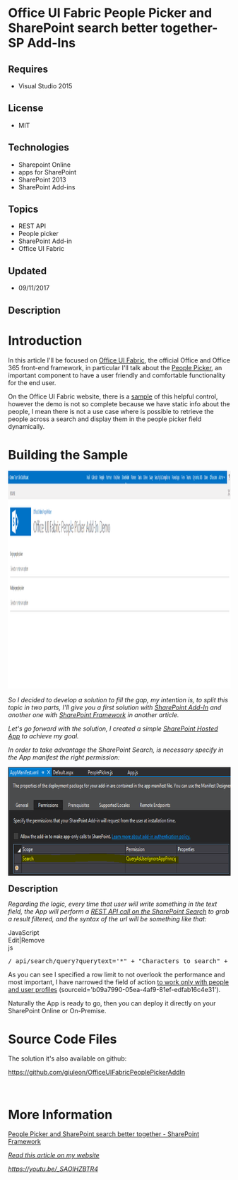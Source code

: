 # Office UI Fabric People Picker and SharePoint search better together-SP Add-Ins
## Requires
- Visual Studio 2015
## License
- MIT
## Technologies
- Sharepoint Online
- apps for SharePoint
- SharePoint 2013
- SharePoint Add-ins
## Topics
- REST API
- People picker
- SharePoint Add-in
- Office UI Fabric
## Updated
- 09/11/2017
## Description

<h1>Introduction</h1>
<p>In this article I'll be focused on&nbsp;<a href="https://dev.office.com/fabric" target="_blank">Office UI Fabric</a>, the official Office and Office 365 front-end framework, in particular I'll talk about the&nbsp;<a href="https://dev.office.com/fabric#/components/peoplepicker" target="_blank">People
 Picker</a>, an important component to have a user friendly and comfortable functionality for the end user.</p>
<p>On the Office UI Fabric website, there is a&nbsp;<a href="https://dev.office.com/fabric#/components/peoplepicker" target="_blank">sample</a>&nbsp;of this helpful control, however the demo is not so complete because we have static info about the people, I
 mean there is not a use case where is possible to retrieve the people across a search and display them in the people picker field dynamically.</p>
<h1><span>Building the Sample</span></h1>
<p><img id="170809" src="170809-officeuifabricpeoplepickeradd-in.gif" alt="" width="1909" height="493"></p>
<p><em><span>So I decided to develop a solution to fill the gap, my intention is, to split this topic in two parts, I'll give you a first solution with&nbsp;</span><a href="https://msdn.microsoft.com/en-us/library/office/fp179930.aspx?f=255&MSPPError=-2147217396" target="_blank">SharePoint
 Add-In</a><span>&nbsp;and another one with&nbsp;</span><a href="https://dev.office.com/sharepoint/docs/spfx/sharepoint-framework-overview" target="_blank">SharePoint Framework</a><span>&nbsp;in another article.</span></em></p>
<p><em><span><span>Let's go forward with the solution, I created a simple&nbsp;</span><a href="https://msdn.microsoft.com/en-us/library/office/fp142379.aspx?f=255&MSPPError=-2147217396" target="_blank">SharePoint Hosted App</a><span>&nbsp;to achieve my goal.</span></span></em></p>
<p><em><span><span><span>In order to take advantage the SharePoint Search, is&nbsp;necessary specify in the App manifest the right permission:</span></span></span></em></p>
<p><em><span><span><span><img id="170810" src="170810-officeuifabricpeoplepickeradd-inappmanifest.png" alt="" width="708" height="246"><br>
</span></span></span></em></p>
<p><span style="font-size:20px; font-weight:bold">Description</span></p>
<p><em>Regarding the logic, every time that user will write&nbsp;something in the text field, the App will perform a&nbsp;<a href="https://msdn.microsoft.com/en-us/library/office/jj163876.aspx" target="_blank">REST API call on the SharePoint Search</a>&nbsp;to
 grab a result filtered, and the syntax of the url will be something like that:</em></p>
<div class="scriptcode">
<div class="pluginEditHolder" pluginCommand="mceScriptCode">
<div class="title"><span>JavaScript</span></div>
<div class="pluginLinkHolder"><span class="pluginEditHolderLink">Edit</span>|<span class="pluginRemoveHolderLink">Remove</span></div>
<span class="hidden">js</span>

<div class="preview">
<pre class="js"><span class="js__reg_exp">/_api/</span>search/query?querytext=<span class="js__string">'*&quot;&nbsp;&#43;&nbsp;&quot;Characters&nbsp;to&nbsp;search&quot;&nbsp;&#43;&nbsp;&quot;*'</span>&amp;rowlimit=<span class="js__num">10</span>&amp;sourceid=<span class="js__string">'b09a7990-05ea-4af9-81ef-edfab16c4e31'</span></pre>
</div>
</div>
</div>
<p>As you can see I specified a row limit&nbsp;to not overlook the performance and most important,&nbsp;I have narrowed the field of action&nbsp;<a href="https://social.technet.microsoft.com/wiki/contents/articles/25074.sharepoint-online-working-with-people-search-and-user-profiles.aspx" target="_blank">to
 work only with people and user profiles</a>&nbsp;(sourceid='b09a7990-05ea-4af9-81ef-edfab16c4e31').</p>
<p>Naturally the App is ready to go, then you can deploy it directly on your SharePoint Online or On-Premise.</p>
<h1><span>Source Code Files</span></h1>
<p>The solution it's also available on github:</p>
<p><a href="https://github.com/giuleon/OfficeUIFabricPeoplePickerAddIn" target="_blank">https://github.com/giuleon/OfficeUIFabricPeoplePickerAddIn</a></p>
<p>&nbsp;</p>
<h1>More Information</h1>
<p class="projectTitle"><a href="https://code.msdn.microsoft.com/People-Picker-and-440a76b6" target="_blank">People Picker and SharePoint search better together - SharePoint Framework</a></p>
<p><em><em><em><em><a href="http://www.delucagiuliano.com/office-ui-fabric-people-picker-and-sharepoint-search-better-together-part-1" target="_blank">Read this article on my website</a></em></em></em></em></p>
<p><em><em><em><em><a href="https://youtu.be/_SAOlHZBTR4" target="_blank">https://youtu.be/_SAOlHZBTR4</a><br>
</em></em></em></em></p>
